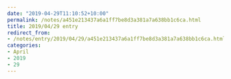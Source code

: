 ```yaml
---
date: "2019-04-29T11:10:52+10:00"
permalink: /notes/a451e213437a6a1ff7be8d3a381a7a638bb1c6ca.html
title: 2019/04/29 entry
redirect_from:
- /notes/entry/2019/04/29/a451e213437a6a1ff7be8d3a381a7a638bb1c6ca.html
categories:
- April
- 2019
- 29
---
```

